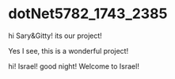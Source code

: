 # dotNet5782_1743_2385

hi Sary&Gitty! its our project!

Yes I see, this is a wonderful project!

hi! Israel! good night!
Welcome to Israel!

